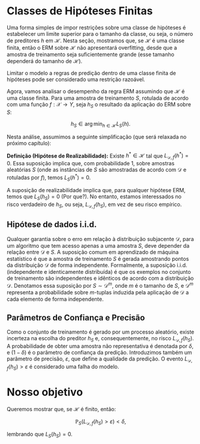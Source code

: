 # Classes de Hipóteses Finitas

Uma forma simples de impor restrições sobre uma classe de hipóteses é estabelecer um limite superior para o tamanho da classe, ou seja, o número de preditores $h$ em $\mathcal{H}$. Nesta seção, mostramos que, se $\mathcal{H}$ é uma classe finita, então o ERM sobre $\mathcal{H}$ não apresentará overfitting, desde que a amostra de treinamento seja suficientemente grande (esse tamanho dependerá do tamanho de $\mathcal{H}$).

Limitar o modelo a regras de predição dentro de uma classe finita de hipóteses pode ser considerado uma restrição razoável. 

Agora, vamos analisar o desempenho da regra ERM assumindo que $\mathcal{H}$ é uma classe finita. Para uma amostra de treinamento $S$, rotulada de acordo com uma função $f : \mathcal{X} \to Y$, seja $h_S$ o resultado da aplicação do ERM sobre $S$:

$$
h_S \in \arg \min_{h \in \mathcal{H}} L_S(h).
$$

Nesta análise, assumimos a seguinte simplificação (que será relaxada no próximo capítulo):

**Definição (Hipótese de Realizabilidade):** Existe $h^* \in \mathcal{H}$ tal que $L_{\mathcal{D},f}(h^*) = 0$. Essa suposição implica que, com probabilidade 1, sobre amostras aleatórias $S$ (onde as instâncias de $S$ são amostradas de acordo com $\mathcal{D}$ e rotuladas por $f$), temos $L_S(h^*) = 0$.

A suposição de realizabilidade implica que, para qualquer hipótese ERM, temos que $L_S(h_S) = 0$ (Por que?).   No entanto, estamos interessados no risco verdadeiro de $h_S$, ou seja, $L_{\mathcal{D},f}(h_S)$, em vez de seu risco empírico.

## Hipótese de dados i.i.d.

Qualquer garantia sobre o erro em relação à distribuição subjacente $\mathcal{D}$, para um algoritmo que tem acesso apenas a uma amostra $S$, deve depender da relação entre $\mathcal{D}$ e $S$. A suposição comum em aprendizado de máquina estatístico é que a amostra de treinamento $S$ é gerada amostrando pontos da distribuição $\mathcal{D}$ de forma independente. Formalmente, a suposição i.i.d. (independente e identicamente distribuída) é que os exemplos no conjunto de treinamento são independentes e idênticos de acordo com a distribuição $\mathcal{D}$. Denotamos essa suposição por $S \sim \mathcal{D}^m$, onde $m$ é o tamanho de $S$, e $\mathcal{D}^m$ representa a probabilidade sobre $m$-tuplas induzida pela aplicação de $\mathcal{D}$ a cada elemento de forma independente.

## Parâmetros de Confiança e Precisão

Como o conjunto de treinamento é gerado por um processo aleatório, existe incerteza na escolha do preditor $h_S$ e, consequentemente, no risco $L_{\mathcal{D},f}(h_S)$. A probabilidade de obter uma amostra não representativa é denotada por $\delta$, e $(1 - \delta)$ é o parâmetro de confiança da predição. Introduzimos também um parâmetro de precisão, $\varepsilon$, que define a qualidade da predição. O evento $L_{\mathcal{D},f}(h_S) > \varepsilon$ é considerado uma falha do modelo.

# Nosso objetivo

Queremos mostrar que, se $\mathcal{H}$ é finito, então:

$$
\mathbb{P}_S(L_{\mathcal{D},f}(h_S) > \varepsilon) <\delta ,
$$

lembrando  que $L_S(h_S) = 0$.
